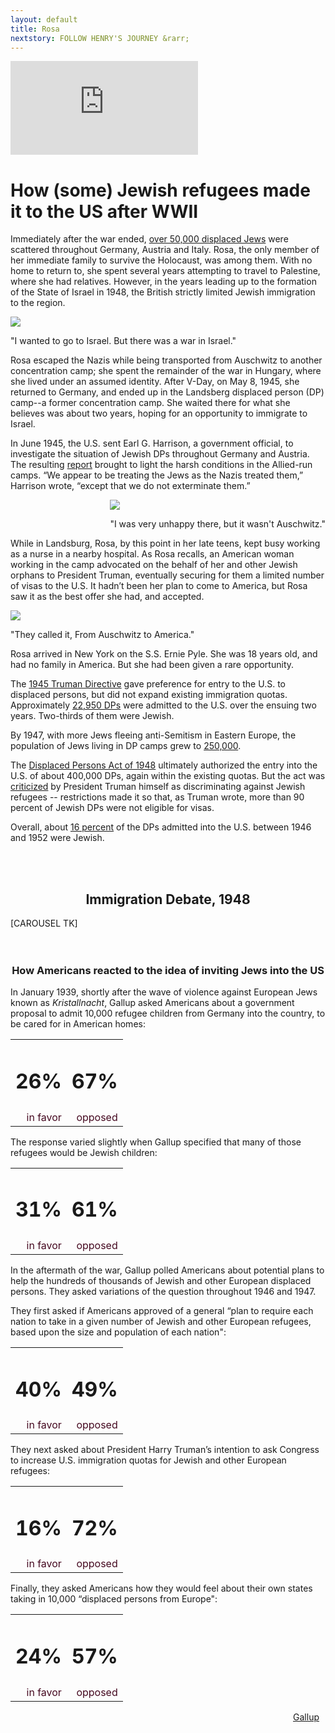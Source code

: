 ```yaml
---
layout: default
title: Rosa
nextstory: FOLLOW HENRY'S JOURNEY &rarr;
---
```

<div class="boxes" id="first">
<div class="video">
<iframe id="player1" src="https://player.vimeo.com/video/210800050?api=1&player_id=player1" frameborder="0" webkitallowfullscreen="" mozallowfullscreen="" allowfullscreen=""></iframe>
</div>
</div>

<div id="Rosa2">
<h1>How (some) Jewish refugees made it to the US after WWII</h1>
<p>Immediately after the war ended, <a href="https://www.ushmm.org/wlc/en/article.php?ModuleId=10005418" target="_blank">over 50,000 displaced Jews</a> were scattered throughout Germany, Austria and Italy. Rosa, the only member of her immediate family to survive the Holocaust, was among them. With no home to return to, she spent several years attempting to travel to Palestine, where she had relatives. However, in the years leading up to the formation of the State of Israel in 1948, the British strictly limited Jewish immigration to the region. </p>
<div class="audioboxred">
<audio id="clip1">
<source src="audio/rosa_israel.mp3" type="audio/mp3">
</audio>
<img class="play" src="https://github.com/Studio20-2017/sanctuary/blob/master/images/Play%20Button.png?raw=true" onclick="play1()">

<p class="audioquotewhite">"I wanted to go to Israel. But there was a war in Israel."</p>
</div>

<p> Rosa escaped the Nazis while being transported from Auschwitz to another concentration camp; she spent the remainder of the war in Hungary, where she lived under an assumed identity. After V-Day, on May 8, 1945,  she returned to Germany, and ended up in the Landsberg displaced person (DP) camp--a former concentration camp. She waited there for what she believes was about two years, hoping for an opportunity to immigrate to Israel.</p>

<p>In June 1945, the U.S. sent Earl G. Harrison, a government official, to investigate the situation of Jewish DPs throughout Germany and Austria. The resulting <a href="https://www.ushmm.org/exhibition/displaced-persons/resourc1.htm" target="_blank">report</a> brought to light the harsh conditions in the Allied-run camps. “We appear to be treating the Jews as the Nazis treated them,” Harrison wrote, “except that we do not exterminate them.”</p>
<div class="audioboxwhite" style="float: right;">
<audio id="clip2">
<source src="audio/rosa_auschwitz.mp3" type="audio/mp3">
</audio>
<img class="play" src="https://github.com/Studio20-2017/sanctuary/blob/master/images/Play%20Button.png?raw=true" onclick="play2()">

<p class="audioquotered">"I was very unhappy there, but it wasn't Auschwitz."</p>
</div>
<br>
<p style="clear: right">While in Landsburg, Rosa, by this point in her late teens, kept busy working as a nurse in a nearby hospital. As Rosa recalls, an American woman working in the camp advocated on the behalf of her and other Jewish orphans to President Truman, eventually securing for them a limited number of visas to the U.S. It hadn’t been her plan to come to America, but Rosa saw it as the best offer she had, and accepted. </p>
<div class="audioboxred">
<audio id="clip3">
<source src="audio/rosa_america.mp3" type="audio/mp3">
</audio>
<img class="play" src="https://github.com/Studio20-2017/sanctuary/blob/master/images/Play%20Button.png?raw=true" onclick="play3()">

<p class="audioquotewhite">"They called it, From Auschwitz to America."</p>
</div>
<p>Rosa arrived in New York on the S.S. Ernie Pyle. She was 18 years old, and had no family in America. But she had been given a rare opportunity.</p>

<p>The <a href="http://www.jewishvirtuallibrary.org/president-truman-statement-and-directive-on-displaced-persons-december-1945" target="_blank">1945 Truman Directive</a> gave preference for entry to the U.S. to displaced persons, but did not expand existing immigration quotas. Approximately <a href="https://www.ushmm.org/learn/timeline-of-events/1942-1945/truman-directive-on-immigrant-visas" target="_blank">22,950 DPs</a> were admitted to the U.S. over the ensuing two years. Two-thirds of them were Jewish. </p>                        

<p>By 1947, with more Jews fleeing anti-Semitism in Eastern Europe, the population of Jews living in DP camps grew to <a href="https://www.ushmm.org/outreach/en/media_nm.php?MediaId=377" target="_blank">250,000</a>.</p>

<p>The <a href="http://library.uwb.edu/Static/USimmigration/1948_displaced_persons_act.html" target="_blank">Displaced Persons Act of 1948</a> ultimately authorized the entry into the U.S. of about 400,000 DPs, again within the existing quotas. But the act was <a href="http://www.presidency.ucsb.edu/ws/?pid=12942" target="_blank">criticized</a> by President Truman himself as discriminating against Jewish refugees -- restrictions made it so that, as Truman wrote, more than 90 percent of Jewish DPs were not eligible for visas.</p>

<p>Overall, about <a href="https://books.google.com/books?id=raS9TqUFb94C&pg=PA161&lpg=PA161&dq=how+many+jews+admitted+to+us+truman+directive&source=bl&ots=T8p8Z4vFwn&sig=Hq2_M40C4SQjCOjHDgvcQLmLFRI&hl=en&sa=X&ved=0ahUKEwiyzvCkpKfTAhXoxYMKHeIfBggQ6AEISDAG#v=onepage&q=how%20many%20jews%20admitted%20to%20us%20truman%20directive&f=false" target="_blank">16 percent</a> of the DPs admitted into the U.S. between 1946 and 1952 were Jewish.</p>
<br>
<br>
<h2 style="text-align:center">Immigration Debate, 1948</h2>
<div id="carousel"> [CAROUSEL TK] </div>
<br> 
<br>


<div id="gallup">
<h3 style="text-align:center">How Americans reacted to the idea of inviting Jews into the US</h3>
<p class="gallup2">In January 1939, shortly after the wave of violence against European Jews known as <em>Kristallnacht</em>, Gallup asked Americans about a government proposal to admit 10,000 refugee children from Germany into the country, to be cared for in American homes:</p>
<table class="gallupnos">
	<tr>
		<td><h1>26%</h1></td>
		<td><h1>67%</h1></td>
	</tr>
	<tr>
		<td style="color:#450920; text-align:right;">in favor</td>
		<td style="color:#450920; text-align:right;">opposed</td>
	</tr>
</table>
<p class="gallup2">The response varied slightly when Gallup specified that many of those refugees would be Jewish children:</p>
<table class="gallupnos">
	<tr>
		<td><h1>31%</h1></td>
		<td><h1>61%</h1></td>
	</tr>
	<tr>
		<td style="color:#450920; text-align:right;">in favor</td>
		<td style="color:#450920; text-align:right;">opposed</td>
	</tr>
</table>
<p class="gallup2">In the aftermath of the war, Gallup polled Americans about potential plans to help the hundreds of thousands of Jewish and other European displaced persons. They asked variations of the question throughout 1946 and 1947.</p>
<p class="gallup2">They first asked if Americans approved of a general “plan to require each nation to take in a given number of Jewish and other European refugees, based upon the size and population of each nation":</p>
<table class="gallupnos">
	<tr>
		<td><h1>40%</h1></td>
		<td><h1>49%</h1></td>
	</tr>
	<tr>
		<td style="color:#450920; text-align:right;">in favor</td>
		<td style="color:#450920; text-align:right;">opposed</td>
	</tr>
</table>
<p class="gallup2">They next asked about President Harry Truman’s intention to ask Congress to increase U.S. immigration quotas for Jewish and other European refugees:
</p>
<table class="gallupnos">
	<tr>
		<td><h1>16%</h1></td>
		<td><h1>72%</h1></td>
	</tr>
	<tr>
		<td style="color:#450920; text-align:right;">in favor</td>
		<td style="color:#450920; text-align:right;">opposed</td>
	</tr>
</table>
<p class="gallup2">Finally, they asked Americans how they would feel about their own states taking in 10,000 “displaced persons from Europe":
</p>
<table class="gallupnos">
	<tr>
		<td><h1>24%</h1></td>
		<td><h1>57%</h1></td>
	</tr>
	<tr>
		<td style="color:#450920; text-align:right;">in favor</td>
		<td style="color:#450920; text-align:right;">opposed</td>
	</tr>
</table>
<a class="source" style="float:right; padding-right: 10px;" href="http://www.gallup.com/opinion/polling-matters/186716/historical-review-americans-views-refugees-coming.aspx">Gallup</a>
</div>

<script>
$(function() {
  var iframe = $('#player1')[0];
  var player = $f(iframe);

  // When the player is ready, add listeners for pause, finish, and playProgress
  player.addEvent('ready', function() {        
      player.addEvent('finish', finishVideoOne);
  });

  function finishVideoOne(id) {
    scroll2();
  }
});
</script>
<script>
var playing = false;
function play1(){
var audio = document.getElementById("clip1");
 var src = this.src;
if (playing == false) {
        audio.play();
        playing = true;
        audio.currentTime = 0;
    } else {
        audio.pause();
        playing = false;
    }
}
              
function play2(){
       var audio = document.getElementById("clip2");
       if (playing == false) {
        audio.play();
        playing = true;
        audio.currentTime = 0;
    } else {
        audio.pause();
        playing = false;
    }
}
function play3(){
       var audio = document.getElementById("clip3");
       if (playing == false) {
        audio.play();
        playing = true;
        audio.currentTime = 0;
    } else {
        audio.pause();
        playing = false;
    }
}
</script>

